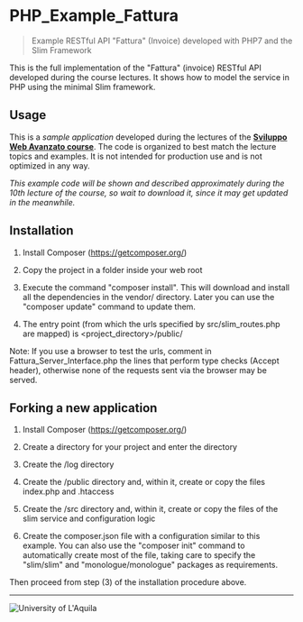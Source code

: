 # PHP_Example_Fattura
> Example RESTful API "Fattura" (Invoice) developed with PHP7 and the Slim Framework

 This is the full implementation of the "Fattura" (invoice) RESTful API developed during the course lectures. It shows how to model the service in PHP using the minimal Slim framework.
 
## Usage

This is a *sample application* developed during the lectures of the  [**Sviluppo Web Avanzato course**](https://sviluppowebavanzato-univaq.github.io). The code is organized to best match the lecture topics and examples. It is not intended for production use and is not optimized in any way. 

*This example code will be shown and described approximately during the 10th lecture of the course, so wait to download it, since it may get updated in the meanwhile.*

## Installation

1. Install Composer (<https://getcomposer.org/>) 

2. Copy the project in a folder inside your web root

3. Execute the command "composer install". This will download and install all the dependencies in the vendor/ directory. Later you can use the "composer update" command to update them. 

4. The entry point (from which the urls specified by src/slim_routes.php are mapped) is \<project_directory\>/public/ 

Note: If you use a browser to test the urls, comment in Fattura_Server_Interface.php the lines that perform type checks 
(Accept header), otherwise none of the requests sent via the browser may be served.

## Forking a new application

1. Install Composer (<https://getcomposer.org/>) 

2. Create a directory for your project and enter the directory

3. Create the /log directory

4. Create the /public directory and, within it, create or copy the files index.php and .htaccess 

5. Create the /src directory and, within it, create or copy the files of the slim service and configuration logic 

6. Create the composer.json file with a configuration similar to this example. You can also use the "composer init" command to automatically create most of the file, taking care to specify the "slim/slim" and "monologue/monologue" packages as requirements.

Then proceed from step (3) of the installation procedure above.


---

![University of L'Aquila](https://www.disim.univaq.it/skins/aqua/img/logo2021-2.png) 
